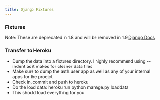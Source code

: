 ```yaml
---
title: Django Fixtures
---
```


### Fixtures
Note: These are deprecated in 1.8 and will be removed in 1.9
[Django Docs](https://docs.djangoproject.com/en/1.8/ref/django-admin/#dumpdata-app-label-app-label-app-label-model)

### Transfer to Heroku
* Dump the data into a fixtures directory. I highly recommend using --indent as
it makes for cleaner data files
* Make sure to dump the auth.user app as well as any of your internal apps for the proejct
* Check in, commit and push to heroku
* Do the load data: heroku run python manage.py loaddata <your file name>
* This should load everything for you
